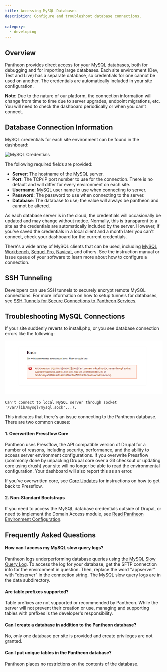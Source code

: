 ```yaml
---
title: Accessing MySQL Databases
description: Configure and troubleshoot database connections.

category:
  - developing
---
```


## Overview

Pantheon provides direct access for your MySQL databases, both for debugging and for importing large databases. Each site environment (Dev, Test and Live) has a separate database, so credentials for one cannot be used on another. The credentials are automatically included in your site configuration.

**Note**: Due to the nature of our platform, the connection information will change from time to time due to server upgrades, endpoint migrations, etc. You will need to check the dashboard periodically or when you can’t connect.

## Database Connection Information

MySQL credentials for each site environment can be found in the dashboard:

![MySQL Credentials](/source/docs/assets/images/desk_images/168060)

The following required fields are provided:

- **Server**: The hostname of the MySQL server.
- **Port**: The TCP/IP port number to use for the connection. There is no default and will differ for every environment on each site.
- **Username**: MySQL user name to use when connecting to server.
- **Password**: The password to use when connecting to the server.
- **Database**: The database to use; the value will always be pantheon and cannot be altered.

As each database server is in the cloud, the credentials will occasionally be updated and may change without notice. Normally, this is transparent to a site as the credentials are automatically included by the server. However, if you've saved the credentials in a local client and a month later you can't connect, check your dashboard for the current credentials.

There's a wide array of MySQL clients that can be used, including [MySQL Workbench](http://dev.mysql.com/downloads/tools/workbench/), [Sequel Pro](http://www.sequelpro.com/download), [Navicat](http://www.navicat.com/download), and others. See the instruction manual or issue queue of your software to learn more about how to configure a connection.

## SSH Tunneling

Developers can use SSH tunnels to securely encrypt remote MySQL connections. For more information on how to setup tunnels for databases, see [SSH Tunnels for Secure Connections to Pantheon Services](/docs/articles/local/ssh-tunnels-for-secure-connections-to-pantheon-services/).

## Troubleshooting MySQL Connections

If your site suddenly reverts to install.php, or you see database connection errors like the following:

![](/source/docs/assets/images/desk_images/64774.png)

    Can't connect to local MySQL server through socket '/var/lib/mysql/mysql.sock'...).

This indicates that there's an issue connecting to the Pantheon database. There are two common causes:

#### 1. Overwritten Pressflow Core

Pantheon uses Pressflow, the API compatible version of Drupal for a number of reasons, including security, performance, and the ability to access server environment configurations. If you overwrite Pressflow (commonly done by unpacking Drupal core over a Git checkout or updating core using drush) your site will no longer be able to read the environmental configuration. Your dashboard will also report this as an error.  

If you've overwritten core, see [Core Updates](/docs/articles/sites/code/applying-upstream-updates#apply-a-core-update) for instructions on how to get back to Pressflow.

#### 2. Non-Standard Bootstraps

If you need to access the MySQL database credentials outside of Drupal, or need to implement the Domain Access module, see [Read Pantheon Environment Configuration](/docs/articles/sites/code/reading-pantheon-environment-configuration#domain-access).

## Frequently Asked Questions

#### How can I access my MySQL slow query logs?

Pantheon logs underperforming database queries using the [MySQL Slow Query Log](http://dev.mysql.com/doc/refman/5.5/en/slow-query-log.html). To access the log for your database, get the SFTP connection info for the environment in question. Then, replace the word "appserver" with "dbserver" in the connection string. The MySQL slow query logs are in the data subdirectory.

#### Are table prefixes supported?

Table prefixes are not supported or recommended by Pantheon. While the server will not prevent their creation or use, managing and supporting tables with prefixes is the developer's responsibility.

#### Can I create a database in addition to the Pantheon database?

No, only one database per site is provided and create privileges are not granted.

#### Can I put unique tables in the Pantheon database?

Pantheon places no restrictions on the contents of the database.
